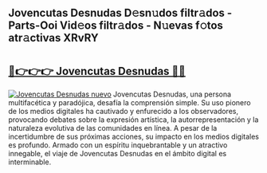## Jovencutas Desnudas D𝚎sn𝚞dos filtr𝚊dos - Parts-Ooi Vid𝚎os filtr𝚊dos - N𝚞evas f𝚘tos atr𝚊ctivas XRvRY

# <h2><a href="http://mb2k6m.tromn.icu/?c=Jovencutas+Desnudas">🔗👉👉👉 Jovencutas Desnudas 🔗🔗</a></h2>

[![Jovencutas Desnudas nuevo](https://i.imgur.com/pEAQMta.gif)](http://mb2k6m.tromn.icu/?c=Jovencutas+Desnudas)
Jovencutas Desnudas, una persona multifacética y paradójica, desafía la comprensión simple. Su uso pionero de los medios digitales ha cautivado y enfurecido a los observadores, provocando debates sobre la expresión artística, la autorrepresentación y la naturaleza evolutiva de las comunidades en línea. A pesar de la incertidumbre de sus próximas acciones, su impacto en los medios digitales es profundo. Armado con un espíritu inquebrantable y un atractivo innegable, el viaje de Jovencutas Desnudas en el ámbito digital es interminable.
